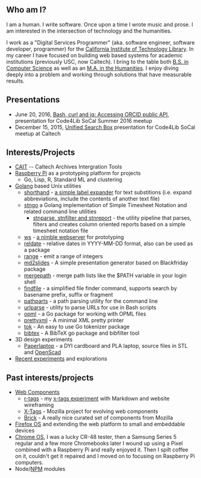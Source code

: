 
## Who am I?

I am a human. I write software. Once upon a time I wrote music and prose. I am interested in the intersection of technology and the humanities.

I work as a "Digital Services Programmer" (aka. software engineer, software developer, programmer) for the [California Institute of Technology Library](http://library.caltech.edu). In my career I have focused on building web based systems for academic institutions (previously USC, now Caltech).  I bring to the table both [B.S. in Computer Science](http://www.cs.usc.edu/academics/undergrad/) as well as an [M.A. in the Humanities](http://www.msmu.edu/graduate-programs/humanities/). I enjoy diving deeply into a problem and working through solutions that have measurable results.

## Presentations

+ June 20, 2016, [Bash, curl and jq: Accessing ORCID public API](https://rsdoiel.github.io/bash-curl-and-jq-presentation/), presentation for Code4Lib SoCal Summer 2016 meetup
+ December 15, 2015, [Unified Search Box](http://caltechlibrary.github.io/unified-search-box/presentation.html) presentation for Code4Lib SoCal meetup at Caltech

## Interests/Projects

+ [CAIT](https://github.com/caltechlibrary/cait) -- Caltech Archives Intergration Tools
+ [Raspberry Pi](http://raspberrypi.org) as a prototyping platform for projects
    + Go, Lisp, R, Standard ML and clustering
+ [Golang](http://golang.org) based Unix utilities
    + [shorthand](https://github.com/rsdoiel/shorthand) - [a simple label expander](http://rsdoiel.github.io/shorthand) for text substitions (i.e. expand abbreviations, include the contents of another text file)
    + [stngo](https://github.com/rsdoiel/stngo) a Golang implementation of Simple Timesheet Notation and related command line utilities
        + [stnparse, stnfilter and stnreport](https://github.com/rsdoiel/stngo/blob/master/STN.md) - the utility pipeline that parses, filters and creates column oriented reports based on a simple timesheet notation file
    + [ws](https://github.com/rsdoiel/ws) - [a nimble webserver](http://rsdoiel.github.io/ws) for prototyping
    + [reldate](https://github.com/rsdoiel/reldate) - relative dates in YYYY-MM-DD format, also can be used as a package
    + [range](https://github.com/rsdoiel/range) - emit a range of integers
    + [md2slides](https://github.com/rsdoiel/md2slides) - A simple presentation generator based on Blackfriday package
    + [mergepath](https://github.com/rsdoiel/mergepath) - merge path lists like the $PATH variable in your login shell
    + [findfile](https://github.com/rsdoiel/findfile) - a simplified file finder command, supports search by basename prefix, suffix or fragment
    + [pathparts](https://github.com/rsdoiel/pathparts) - a path parsing utility for the command line
    + [urlparse](https://github.com/rsdoiel/urlparse) - utility to parse URLs for use in Bash scripts
    + [opml](https://github.com/rsdoiel/opml) - a Go package for working with OPML files
    + [prettyxml](https://github.com/rsdoiel/prettyxml) - A minimal XML pretty printer
    + [tok](https://github.com/rsdoiel/tok) - An easy to use Go tokenizer package
    + [bibtex](https://github.com/rsdoiel/bibtex) - A BibTeX go package and bibfilter tool
+ 3D design experiments
    + [Paperlaptop](https://github.com/rsdoiel/paperlaptop) - a DYI cardboard and PLA laptop, source files in STL and [OpenScad](http://www.openscad.org/)
+ [Recent experiments](https://github.com/rsdoiel?tab=repositories) and explorations

## Past interests/projects

+ [Web Components](http://webcomponents.org/)
    + [r-tags](https://rsdoiel.github.com/r-tags) - my [x-tags experiment](https://github.com/rsdoiel/r-tags) with Markdown and website wireframing
    + [X-Tags](http://www.x-tags.org) - Mozilla project for evolving web components
    + [Brick](http://mozbrick.github.io/) - A really nice curated set of components from Mozilla
+ [Firefox OS](https://developer.mozilla.org/en-US/docs/Mozilla/Firefox_OS) and extending the web platform to small and embeddable devices
+ [Chrome OS](http://www.google.com/chromeos), I was a lucky CR-48 tester, then a Samsung Series 5 regular and a few more Chromebooks later I wound up using a Pixel combined with a Raspberry Pi and really enjoyed it. Then I spilt coffee on it, couldn't get it repaired and I moved on to focusing on Raspberry Pi computers.
+ Node/[NPM](https://www.npmjs.com/~rsdoiel) modules





